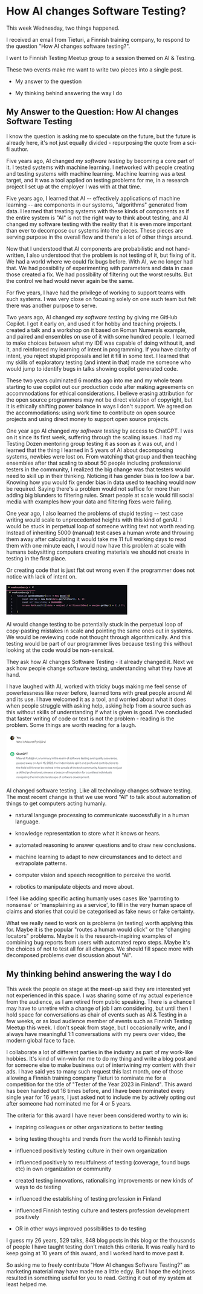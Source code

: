 # How AI changes Software Testing?

This week Wednesday, two things happened.

I received an email from Tieturi, a Finnish training company, to respond to the question "How AI changes software testing?".

I went to Finnish Testing Meetup group to a session themed on AI & Testing.

These two events make me want to write two pieces into a single post.

* My answer to the question

* My thinking behind answering the way I do

## My Answer to the Question: How AI changes Software Testing

I know the question is asking me to speculate on the future, but the future is already here, it's not just equally divided - repurposing the quote from a sci-fi author.

Five years ago, AI changed *my software testing* by becoming a core part of it. I tested systems with machine learning. I networked with people creating and testing systems with machine learning. Machine learning was a test target, and it was a tool applied on testing problems for me, in a research project I set up at the employer I was with at that time.

Five years ago, I learned that AI -- effectively applications of machine learning -- are components in our systems, "algorithms" generated from data. I learned that treating systems with these kinds of components as if the entire system is "AI" is not the right way to think about testing, and AI changed my software testing with the reality that it is even more important than ever to decompose our systems into the pieces. These pieces are serving purpose in the overall flow and there's a lot of other things around.

Now that I understood that AI components are probabilistic and not hand-written, I also understood that
the problem is not testing of it, but fixing of it. We had a world where we could fix bugs before. With AI, we no longer had that. We had possibility of experimenting with parameters and data in case those created a fix. We had possibility of filtering out the worst results. But the control we had would never again be the same.

For five years, I have had the privilege of working to support teams with such systems. I was very close on focusing solely on one such team but felt there was another purpose to serve.

Two years ago, AI changed *my software testing* by giving me GitHub Copilot. I got it early on, and used it for hobby and teaching projects. I created a talk and a workshop on it based on Roman Numerals example, and paired and ensembles on use of it with some hundred people. I learned to make choices between what my IDE was capable of doing without it, and it, and reinforced my learning of intent in programming. If you have clarity of intent, you reject stupid proposals and let it fill in some text. I learned that my skills of exploratory testing (and intent in that) made me someone who would jump to identify bugs in talks showing copilot generated code.

These two years culminated 6 months ago into me and my whole team starting to use copilot out our production code after making agreements on accommodations for ethical considerations. I believe erasing attribution for the open source programmers may not be direct violation of copyright, but it is ethically shifting power balance in ways I don't support. We agreed on the accommodations: using work time to contribute on open source projects and using direct money to support open source projects.

One year ago AI changed *my software testing* by access to ChatGPT. I was on it since its first week, suffering through the scaling issues. I had my Testing Dozen mentoring group testing it as soon as it was out, and I learned that the thing I learned in 5 years of AI about decomposing systems, newbies were lost on. From watching that group and then teaching ensembles after that scaling to about 50 people including professional testers in the community, I realized the big change was that testers would need to skill up in their thinking. Noticing it has gender bias is too low a bar. Knowing how you would fix gender bias in data used to teaching would now be required. Saying there's a problem would not suffice for more than adding big blunders to filtering rules. Smart people at scale would fill social media with examples how your data and filtering fixes were failing.

One year ago, I also learned the problems of stupid testing -- test case writing would scale to unprecedented heights with this kind of genAI. I would be stuck in perpetual loop of someone writing text not worth reading. Instead of inheriting 5000 (manual) test cases a human wrote and throwing them away after calculating it would take me 11 full working days to read them with one minute each, I would now have this problem at scale with humans babysitting computers creating materials we should not create in testing in the first place.

Or creating code that is just flat out wrong even if the programmer does not notice with lack of intent on.

![Week Numbers](weeknumbers.jpeg)

AI would change testing to be potentially stuck in the perpetual loop of copy-pasting mistakes in scale and pointing the same ones out in systems. We would be reviewing code not thought through algorithmically. And this testing would be part of our programmer lives because testing this without looking at the code would be non-sensical.

They ask how AI changes Software Testing - it already changed it. Next we ask how people change software testing, understanding what they have at hand.

I have laughed with AI, worked with tricky bugs making me feel sense of powerlessness like never before,  learned tons with great people around AI and its use. I have welcomed it as a tool, and worried about what it does when people struggle with asking help, asking help from a source such as this without skills of understanding if what is given is good. I've concluded that faster writing of code or text is not the problem - reading is the problem. Some things are worth reading for a laugh.

![News of my death is premature](dead-maaret.png)

AI changed software testing. Like all technology changes software testing.  The most recent change is that we use word "AI" to talk about automation of things to get computers acting humanly.

* natural language processing to communicate successfully in a human language.

* knowledge representation to store what it knows or hears.

* automated reasoning to answer questions and to draw new conclusions.

* machine learning to adapt to new circumstances and to detect and extrapolate patterns.

* computer vision and speech recognition to perceive the world.

* robotics to manipulate objects and move about.

I feel like adding specific acting humanly uses cases like 'parroting to nonsense' or 'mansplaining as a service', to fill in the very human space of claims and stories that could be categorised as fake news or fake certainty.

What we really need to work on is problems (in testing) worth applying this for. Maybe it is the popular "routes a human would click" or the "changing locators" problems. Maybe it is the research-inspiring examples of combining bug reports from users with automated repro steps. Maybe it's the choices of not to test all for all changes. We should fill space more with decomposed problems over discussion about "AI".

## My thinking behind answering the way I do

This week the people on stage at the meet-up said they are interested yet not experienced in this space. I was sharing some of my actual experience from the audience, as I am retired from public speaking. There is a chance I may have to unretire with a change of job I am considering, but until then I hold space for conversations as chair of events such as AI & Testing in a few weeks, or as loud audience member of events such as Finnish Testing Meetup this week. I don't speak from stage, but I occasionally write, and I always have meaningful 1:1 conversations with my peers over video, the modern global face to face.

I collaborate a lot of different parties in the industry as part of my work-like hobbies. It's kind of win-win for me to do my thing and write a blog post and for someone else to make business out of intertwining my content with their ads. I have said yes to many such request this last month, one of those allowing a Finnish training company Tieturi to nominate me for a competition for the title of "Tester of the Year 2023 in Finland". This award has been handed out 16 times before, and I have been nominated every single year for 16 years, I just asked not to include me by actively opting out after someone had nominated me for 4 or 5 years.  

The criteria for this award I have never been considered worthy to win is:

* inspiring colleagues or other organizations to better testing

* bring testing thoughts and trends from the world to Finnish testing

* influenced positively testing culture in their own organization

* influenced positively to resultfulness of testing (coverage, found bugs etc) in own organization or community

* created testing innovations, rationalising improvements or new kinds of ways to do testing

* influenced the establishing of testing profession in Finland

* influenced Finnish testing culture and testers profession development positively

* OR in other ways improved possibilities to do testing

I guess my 26 years, 529 talks, 848 blog posts in this blog or the thousands of people I have taught testing don't match this criteria. It was really hard to keep going at 10 years of this award, and I worked hard to move past it.

So asking me to freely contribute "How AI changes Software Testing?" as marketing material may have made me a little edgy. But I hope the edginess resulted in something useful for you to read. Getting it out of my system at least helped me.
